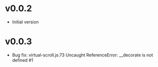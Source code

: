 
# v0.0.2

* Initial version

# v0.0.3

* Bug fix: virtual-scroll.js:73 Uncaught ReferenceError: __decorate is not defined #1
